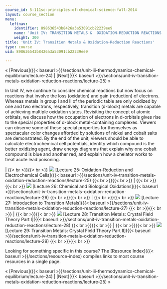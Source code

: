 ```yaml
---
course_id: 5-111sc-principles-of-chemical-science-fall-2014
layout: course_section
menu:
  leftnav:
    identifier: 898636543b8426a3a53091cb22239ee9
    name: 'Unit IV: TRANSITION METALS &  OXIDATION-REDUCTION REACTIONS'
    weight: 300
title: 'Unit IV: Transition Metals & Oxidation-Reduction Reactions'
type: course
uid: 898636543b8426a3a53091cb22239ee9

---
```


« [Previous]({{< baseurl >}}/sections/unit-iii-thermodynamics-chemical-equilibrium/lecture-24) | [Next]({{< baseurl >}}/sections/unit-iv-transition-metals-oxidation-reduction-reactions/lecture-25) »

In Unit IV, we continue to consider chemical reactions but now focus on reactions that involve the loss (oxidation) and gain (reduction) of electrons. Whereas metals in group I and II of the periodic table are only oxidized by one and two electrons, respectively, transition (d-block) metals are capable of achieving multiple oxidation states. Revisiting the concept of atomic orbitals, we discuss how the occupation of electrons in d-orbitals gives rise to the special properties of d-block metal-containing complexes. Viewers can observe some of these special properties for themselves as spectacular color changes afforded by solutions of nickel and cobalt salts are demonstrated. By the end of the unit, viewers should be able to calculate electrochemical cell potentials, identity which compound is the better oxidizing agent, draw energy diagrams that explain why one cobalt compound is blue and another red, and explain how a chelator works to treat acute lead poisoning.

|  {{< br >}}{{< br >}} ![](/coursemedia/5-111sc-principles-of-chemical-science-fall-2014/edd4f83c96c80e429689e7209e9198f0_Lecture_25.jpg) [Lecture 25: Oxidation-Reduction and Electrochemical Cells]({{< baseurl >}}/sections/unit-iv-transition-metals-oxidation-reduction-reactions/lecture-25) {{< br >}}{{< br >}}  |  {{< br >}}{{< br >}} ![](/coursemedia/5-111sc-principles-of-chemical-science-fall-2014/3b03d54d9e226ece0930e783d1d2b15c_Lecture_26.jpg) [Lecture 26: Chemical and Biological Oxidations]({{< baseurl >}}/sections/unit-iv-transition-metals-oxidation-reduction-reactions/lecture-26) {{< br >}}{{< br >}}  |  {{< br >}}{{< br >}} ![](/coursemedia/5-111sc-principles-of-chemical-science-fall-2014/06337701e25b8505de8164455c04c620_Lecture_27.jpg) [Lecture 27: Introduction to Transition Metals]({{< baseurl >}}/sections/unit-iv-transition-metals-oxidation-reduction-reactions/lecture-27) {{< br >}}{{< br >}}  |  {{< br >}}{{< br >}} ![](/coursemedia/5-111sc-principles-of-chemical-science-fall-2014/af4d350d34ab0849ef969550987d4a7c_Lecture_28.jpg) [Lecture 28: Transition Metals: Crystal Field Theory Part I]({{< baseurl >}}/sections/unit-iv-transition-metals-oxidation-reduction-reactions/lecture-28) {{< br >}}{{< br >}}  |  {{< br >}}{{< br >}} ![](/coursemedia/5-111sc-principles-of-chemical-science-fall-2014/8e9af01a2cfe9dbc13a8b2e8b431b26d_Lecture_29.jpg) [Lecture 29: Transition Metals: Crystal Field Theory Part II]({{< baseurl >}}/sections/unit-iv-transition-metals-oxidation-reduction-reactions/lecture-29) {{< br >}}{{< br >}}  

Looking for something specific in this course? The [Resource Index]({{< baseurl >}}/sections/resource-index) compiles links to most course resources in a single page.

« [Previous]({{< baseurl >}}/sections/unit-iii-thermodynamics-chemical-equilibrium/lecture-24) | [Next]({{< baseurl >}}/sections/unit-iv-transition-metals-oxidation-reduction-reactions/lecture-25) »